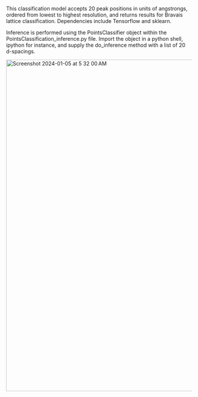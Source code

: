 This classification model accepts 20 peak positions in units of angstrongs, ordered from lowest to highest resolution, and returns results for Bravais lattice classification. Dependencies include Tensorflow and sklearn.

Inference is performed using the PointsClassifier object within the PointsClassification_inference.py file. Import the object in a python shell, ipython for instance, and supply the do_inference method with a list of 20 d-spacings.

<img width="898" alt="Screenshot 2024-01-05 at 5 32 00 AM" src="https://github.com/cctbx-xfel/MLCell/assets/94470169/6a4b5ce6-d74e-4a5c-b2a1-b7a0e7440583">
